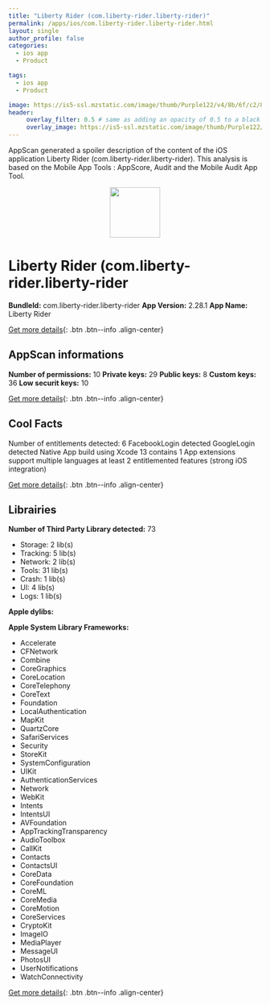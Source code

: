 ```yaml
---
title: "Liberty Rider (com.liberty-rider.liberty-rider)"
permalink: /apps/ios/com.liberty-rider.liberty-rider.html
layout: single
author_profile: false
categories: 
  - ios app 
  - Product 

tags: 
  - ios app 
  - Product 

image: https://is5-ssl.mzstatic.com/image/thumb/Purple122/v4/8b/6f/c2/8b6fc21c-8fe6-2de2-3f4e-e7c98080d9cf/AppIcon-0-1x_U007emarketing-0-0-0-6-0-0-85-220.png/512x512bb.jpg
header: 
     overlay_filter: 0.5 # same as adding an opacity of 0.5 to a black background
     overlay_image: https://is5-ssl.mzstatic.com/image/thumb/Purple122/v4/8b/6f/c2/8b6fc21c-8fe6-2de2-3f4e-e7c98080d9cf/AppIcon-0-1x_U007emarketing-0-0-0-6-0-0-85-220.png/512x512bb.jpg
---
```

AppScan generated a spoiler description of the content of the iOS application Liberty Rider (com.liberty-rider.liberty-rider). This analysis is based on the Mobile App Tools : AppScore, Audit and the Mobile Audit App Tool.

  
  
<div style="text-align: center;"><img src="https://is5-ssl.mzstatic.com/image/thumb/Purple122/v4/8b/6f/c2/8b6fc21c-8fe6-2de2-3f4e-e7c98080d9cf/AppIcon-0-1x_U007emarketing-0-0-0-6-0-0-85-220.png/512x512bb.jpg" width="100" height="100"></div>  
  
# Liberty Rider (com.liberty-rider.liberty-rider

**BundleId:** com.liberty-rider.liberty-rider
**App Version:** 2.28.1
**App Name:** Liberty Rider


[Get more details](/pricing.html){: .btn .btn--info .align-center}  
  
## AppScan informations 

**Number of permissions:** 10
**Private keys:** 29
**Public keys:** 8
**Custom keys:** 36
**Low securit keys:** 10
  
[Get more details](/pricing.html){: .btn .btn--info .align-center}

## Cool Facts

Number of entitlements detected: 6
FacebookLogin detected
GoogleLogin detected
Native App
build using Xcode 13
contains 1 App extensions
support multiple languages
at least 2 entitlemented features (strong iOS integration)
  
[Get more details](/pricing.html){: .btn .btn--info .align-center}

## Librairies 
**Number of Third Party Library detected:** 73
- Storage: 2 lib(s)
- Tracking: 5 lib(s)
- Network: 2 lib(s)
- Tools: 31 lib(s)
- Crash: 1 lib(s)
- UI: 4 lib(s)
- Logs: 1 lib(s)

**Apple dylibs:**


**Apple System Library Frameworks:**
- Accelerate
- CFNetwork
- Combine
- CoreGraphics
- CoreLocation
- CoreTelephony
- CoreText
- Foundation
- LocalAuthentication
- MapKit
- QuartzCore
- SafariServices
- Security
- StoreKit
- SystemConfiguration
- UIKit
- AuthenticationServices
- Network
- WebKit
- Intents
- IntentsUI
- AVFoundation
- AppTrackingTransparency
- AudioToolbox
- CallKit
- Contacts
- ContactsUI
- CoreData
- CoreFoundation
- CoreML
- CoreMedia
- CoreMotion
- CoreServices
- CryptoKit
- ImageIO
- MediaPlayer
- MessageUI
- PhotosUI
- UserNotifications
- WatchConnectivity


  
[Get more details](/pricing.html){: .btn .btn--info .align-center}


